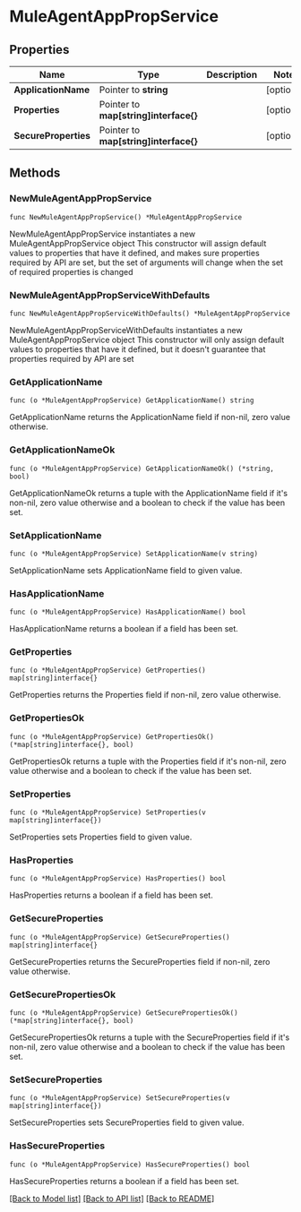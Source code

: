 # MuleAgentAppPropService

## Properties

Name | Type | Description | Notes
------------ | ------------- | ------------- | -------------
**ApplicationName** | Pointer to **string** |  | [optional] 
**Properties** | Pointer to **map[string]interface{}** |  | [optional] 
**SecureProperties** | Pointer to **map[string]interface{}** |  | [optional] 

## Methods

### NewMuleAgentAppPropService

`func NewMuleAgentAppPropService() *MuleAgentAppPropService`

NewMuleAgentAppPropService instantiates a new MuleAgentAppPropService object
This constructor will assign default values to properties that have it defined,
and makes sure properties required by API are set, but the set of arguments
will change when the set of required properties is changed

### NewMuleAgentAppPropServiceWithDefaults

`func NewMuleAgentAppPropServiceWithDefaults() *MuleAgentAppPropService`

NewMuleAgentAppPropServiceWithDefaults instantiates a new MuleAgentAppPropService object
This constructor will only assign default values to properties that have it defined,
but it doesn't guarantee that properties required by API are set

### GetApplicationName

`func (o *MuleAgentAppPropService) GetApplicationName() string`

GetApplicationName returns the ApplicationName field if non-nil, zero value otherwise.

### GetApplicationNameOk

`func (o *MuleAgentAppPropService) GetApplicationNameOk() (*string, bool)`

GetApplicationNameOk returns a tuple with the ApplicationName field if it's non-nil, zero value otherwise
and a boolean to check if the value has been set.

### SetApplicationName

`func (o *MuleAgentAppPropService) SetApplicationName(v string)`

SetApplicationName sets ApplicationName field to given value.

### HasApplicationName

`func (o *MuleAgentAppPropService) HasApplicationName() bool`

HasApplicationName returns a boolean if a field has been set.

### GetProperties

`func (o *MuleAgentAppPropService) GetProperties() map[string]interface{}`

GetProperties returns the Properties field if non-nil, zero value otherwise.

### GetPropertiesOk

`func (o *MuleAgentAppPropService) GetPropertiesOk() (*map[string]interface{}, bool)`

GetPropertiesOk returns a tuple with the Properties field if it's non-nil, zero value otherwise
and a boolean to check if the value has been set.

### SetProperties

`func (o *MuleAgentAppPropService) SetProperties(v map[string]interface{})`

SetProperties sets Properties field to given value.

### HasProperties

`func (o *MuleAgentAppPropService) HasProperties() bool`

HasProperties returns a boolean if a field has been set.

### GetSecureProperties

`func (o *MuleAgentAppPropService) GetSecureProperties() map[string]interface{}`

GetSecureProperties returns the SecureProperties field if non-nil, zero value otherwise.

### GetSecurePropertiesOk

`func (o *MuleAgentAppPropService) GetSecurePropertiesOk() (*map[string]interface{}, bool)`

GetSecurePropertiesOk returns a tuple with the SecureProperties field if it's non-nil, zero value otherwise
and a boolean to check if the value has been set.

### SetSecureProperties

`func (o *MuleAgentAppPropService) SetSecureProperties(v map[string]interface{})`

SetSecureProperties sets SecureProperties field to given value.

### HasSecureProperties

`func (o *MuleAgentAppPropService) HasSecureProperties() bool`

HasSecureProperties returns a boolean if a field has been set.


[[Back to Model list]](../README.md#documentation-for-models) [[Back to API list]](../README.md#documentation-for-api-endpoints) [[Back to README]](../README.md)


